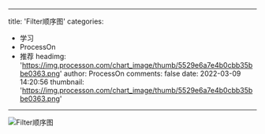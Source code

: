 
---
title: 'Filter顺序图'
categories: 
 - 学习
 - ProcessOn
 - 推荐
headimg: 'https://img.processon.com/chart_image/thumb/5529e6a7e4b0cbb35bbe0363.png'
author: ProcessOn
comments: false
date: 2022-03-09 14:20:56
thumbnail: 'https://img.processon.com/chart_image/thumb/5529e6a7e4b0cbb35bbe0363.png'
---

<div>   
<img class="thumb" alt="Filter顺序图" src="https://img.processon.com/chart_image/thumb/5529e6a7e4b0cbb35bbe0363.png" referrerpolicy="no-referrer">
<p></p>  
</div>
            